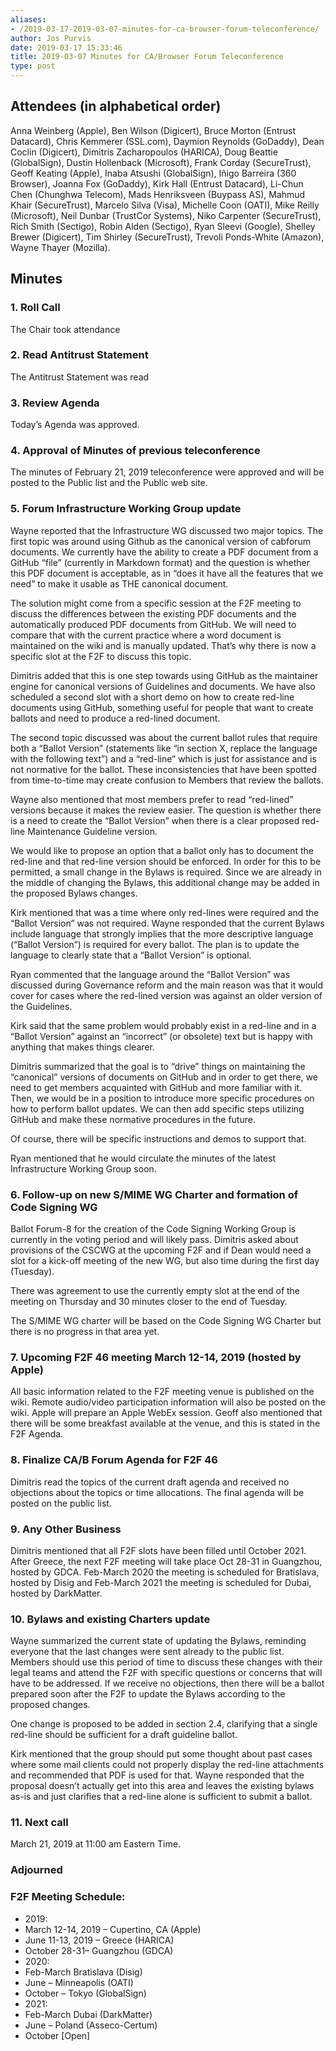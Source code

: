 ```yaml
---
aliases:
- /2019-03-17-2019-03-07-minutes-for-ca-browser-forum-teleconference/
author: Jos Purvis
date: 2019-03-17 15:33:46
title: 2019-03-07 Minutes for CA/Browser Forum Teleconference
type: post
---
```


## Attendees (in alphabetical order) 

Anna Weinberg (Apple), Ben Wilson (Digicert), Bruce Morton (Entrust Datacard), Chris Kemmerer (SSL.com), Daymion Reynolds (GoDaddy), Dean Coclin (Digicert), Dimitris Zacharopoulos (HARICA), Doug Beattie (GlobalSign), Dustin Hollenback (Microsoft), Frank Corday (SecureTrust), Geoff Keating (Apple), Inaba Atsushi (GlobalSign), Iñigo Barreira (360 Browser), Joanna Fox (GoDaddy), Kirk Hall (Entrust Datacard), Li-Chun Chen (Chunghwa Telecom), Mads Henriksveen (Buypass AS), Mahmud Khair (SecureTrust), Marcelo Silva (Visa), Michelle Coon (OATI), Mike Reilly (Microsoft), Neil Dunbar (TrustCor Systems), Niko Carpenter (SecureTrust), Rich Smith (Sectigo), Robin Alden (Sectigo), Ryan Sleevi (Google), Shelley Brewer (Digicert), Tim Shirley (SecureTrust), Trevoli Ponds-White (Amazon), Wayne Thayer (Mozilla).

## Minutes



### 1. Roll Call



The Chair took attendance

### 2. Read Antitrust Statement



The Antitrust Statement was read

### 3. Review Agenda



Today’s Agenda was approved.

### 4. Approval of Minutes of previous teleconference 

The minutes of February 21, 2019 teleconference were approved and will be posted to the Public list and the Public web site.

### 5. Forum Infrastructure Working Group update 

Wayne reported that the Infrastructure WG discussed two major topics. The first topic was around using Github as the canonical version of cabforum documents. We currently have the ability to create a PDF document from a GitHub “file” (currently in Markdown format) and the question is whether this PDF document is acceptable, as in “does it have all the features that we need” to make it usable as THE canonical document.

The solution might come from a specific session at the F2F meeting to discuss the differences between the existing PDF documents and the automatically produced PDF documents from GitHub. We will need to compare that with the current practice where a word document is maintained on the wiki and is manually updated. That’s why there is now a specific slot at the F2F to discuss this topic.

Dimitris added that this is one step towards using GitHub as the maintainer engine for canonical versions of Guidelines and documents. We have also scheduled a second slot with a short demo on how to create red-line documents using GitHub, something useful for people that want to create ballots and need to produce a red-lined document.

The second topic discussed was about the current ballot rules that require both a “Ballot Version” (statements like “in section X, replace the language with the following text”) and a “red-line” which is just for assistance and is not normative for the ballot. These inconsistencies that have been spotted from time-to-time may create confusion to Members that review the ballots.

Wayne also mentioned that most members prefer to read “red-lined” versions because it makes the review easier. The question is whether there is a need to create the “Ballot Version” when there is a clear proposed red-line Maintenance Guideline version.

We would like to propose an option that a ballot only has to document the red-line and that red-line version should be enforced. In order for this to be permitted, a small change in the Bylaws is required. Since we are already in the middle of changing the Bylaws, this additional change may be added in the proposed Bylaws changes.

Kirk mentioned that was a time where only red-lines were required and the “Ballot Version” was not required. Wayne responded that the current Bylaws include language that strongly implies that the more descriptive language (“Ballot Version”) is required for every ballot. The plan is to update the language to clearly state that a “Ballot Version” is optional.

Ryan commented that the language around the “Ballot Version” was discussed during Governance reform and the main reason was that it would cover for cases where the red-lined version was against an older version of the Guidelines.

Kirk said that the same problem would probably exist in a red-line and in a “Ballot Version” against an “incorrect” (or obsolete) text but is happy with anything that makes things clearer.

Dimitris summarized that the goal is to “drive” things on maintaining the “canonical” versions of documents on GitHub and in order to get there, we need to get members acquainted with GitHub and more familiar with it. Then, we would be in a position to introduce more specific procedures on how to perform ballot updates. We can then add specific steps utilizing GitHub and make these normative procedures in the future.

Of course, there will be specific instructions and demos to support that.

Ryan mentioned that he would circulate the minutes of the latest Infrastructure Working Group soon.

### 6. Follow-up on new S/MIME WG Charter and formation of Code Signing WG 

Ballot Forum-8 for the creation of the Code Signing Working Group is currently in the voting period and will likely pass. Dimitris asked about provisions of the CSCWG at the upcoming F2F and if Dean would need a slot for a kick-off meeting of the new WG, but also time during the first day (Tuesday).

There was agreement to use the currently empty slot at the end of the meeting on Thursday and 30 minutes closer to the end of Tuesday.

The S/MIME WG charter will be based on the Code Signing WG Charter but there is no progress in that area yet.

### 7. Upcoming F2F 46 meeting March 12-14, 2019 (hosted by Apple) 

All basic information related to the F2F meeting venue is published on the wiki. Remote audio/video participation information will also be posted on the wiki. Apple will prepare an Apple WebEx session. Geoff also mentioned that there will be some breakfast available at the venue, and this is stated in the F2F Agenda.

### 8. Finalize CA/B Forum Agenda for F2F 46 

Dimitris read the topics of the current draft agenda and received no objections about the topics or time allocations. The final agenda will be posted on the public list.

### 9. Any Other Business 

Dimitris mentioned that all F2F slots have been filled until October 2021. After Greece, the next F2F meeting will take place Oct 28-31 in Guangzhou, hosted by GDCA. Feb-March 2020 the meeting is scheduled for Bratislava, hosted by Disig and Feb-March 2021 the meeting is scheduled for Dubai, hosted by DarkMatter.

### 10. Bylaws and existing Charters update 

Wayne summarized the current state of updating the Bylaws, reminding everyone that the last changes were sent already to the public list. Members should use this period of time to discuss these changes with their legal teams and attend the F2F with specific questions or concerns that will have to be addressed. If we receive no objections, then there will be a ballot prepared soon after the F2F to update the Bylaws according to the proposed changes.

One change is proposed to be added in section 2.4, clarifying that a single red-line should be sufficient for a draft guideline ballot.

Kirk mentioned that the group should put some thought about past cases where some mail clients could not properly display the red-line attachments and recommended that PDF is used for that. Wayne responded that the proposal doesn’t actually get into this area and leaves the existing bylaws as-is and just clarifies that a red-line alone is sufficient to submit a ballot.

### 11. Next call 

March 21, 2019 at 11:00 am Eastern Time.

### Adjourned 

### F2F Meeting Schedule:  

- 2019:
- March 12-14, 2019 – Cupertino, CA (Apple)
- June 11-13, 2019 – Greece (HARICA)
- October 28-31– Guangzhou (GDCA)
- 2020:
- Feb-March Bratislava (Disig)
- June – Minneapolis (OATI)
- October – Tokyo (GlobalSign)
- 2021:
- Feb-March Dubai (DarkMatter)
- June – Poland (Asseco-Certum)
- October \[Open\]